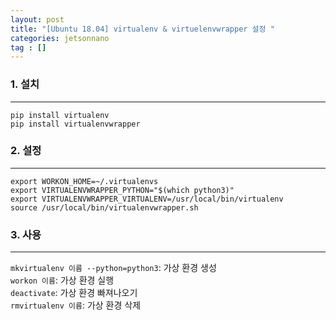 ```yaml
---
layout: post
title: "[Ubuntu 18.04] virtualenv & virtuelenvwrapper 설정 "
categories: jetsonnano
tag : []
---
```


### 1. 설치
---
```
pip install virtualenv
pip install virtualenvwrapper
```

### 2. 설정
---
```
export WORKON_HOME=~/.virtualenvs
export VIRTUALENVWRAPPER_PYTHON="$(which python3)"
export VIRTUALENVWRAPPER_VIRTUALENV=/usr/local/bin/virtualenv
source /usr/local/bin/virtualenvwrapper.sh
```

### 3. 사용  
---
`mkvirtualenv 이름 --python=python3`: 가상 환경 생성  
`workon 이름`: 가상 환경 실행  
`deactivate`: 가상 환경 빠져나오기  
`rmvirtualenv 이름`: 가상 환경 삭제  
